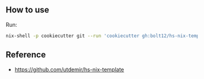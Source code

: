 ## How to use

Run:

```bash
nix-shell -p cookiecutter git --run 'cookiecutter gh:bolt12/hs-nix-template'
```

## Reference

- https://github.com/utdemir/hs-nix-template
